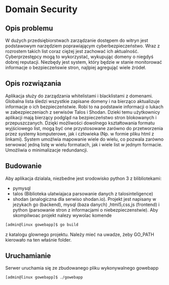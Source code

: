 # Domain Security

## Opis problemu
W dużych przedsiębiorstwach zarządzanie dostępem do witryn jest podstawowym narzędziem poprawiającym cyberbezpieczeństwo. Wraz z rozrostem takich list coraz ciężej jest zachować ich aktualność. Cyberprzestępcy mogą to wykorzystać, wykupując domeny o niegdyś dobrej reputacji. Niezbędy jest system, który będzie w stanie monitorować informacje o bezpieczeńswie stron, najlpiej agregująć wiele źródeł.

## Opis rozwiązania
Aplikacja służy do zarządzania whitelistami i blacklistami z domenami. Globalna lista śledzi wszystkie zapisane domeny i na bierząco aktualizuje informacje o ich bezpieczeństwie. Robi to na podstawie informacji o lukach w zabezpieczeniach z serwisów Talos i Shodan. Dzieki temu użytkownicy aplikacji mają bierzący podgląd na bezpieczeństwo stron blokowanych i przepuszczanych. Dzięki możliwości dowolnego kształtowania formatu wyjściowego list, mogą być one przystosowane zarówno do przetworzenia przez systemy komputerowe, jak i człowieka (Np. w formie pliku html z linkami). System umożlwia mapowanie wiele do wielu, co pozwala zarówno serwować jedną listę w wielu formatach, jak i wiele list w jednym formacie. Umożliwia o minimalizacje redundancji.

## Budowanie
Aby aplikacja dzialala, niezbedne jest srodowisko python 3 z blibliotekami:
- pymysql
- talos (Biblioteka ulatwiajaca parsowanie danych z talosinteligence) 
- shodan (analogiczna dla serwiso shodan.io).
Projekt jest napisany w jezykach go (backend), mysql (baza danych) ,html5,css,js (frontend) i python (parsowanie stron z informacjami o niebezpieczenstwie). 
Aby skompilwoac projekt nalezy wywolac komende 
```bash
[admin@linux gowebapp]$ go build
```
z katalogu glownego projektu. Należy mieć na uwadze, żeby GO_PATH kierowało na ten właśnie folder. 

## Uruchamianie
Serwer uruchamia się ze zbudowanego pliku wykonywalnego gowebapp
```bash
[admin@linux gowebapp]$ ./gowebapp
```
